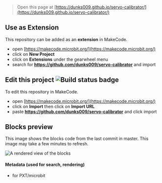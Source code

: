 
> Open this page at [https://dunks009.github.io/servo-calibrator/](https://dunks009.github.io/servo-calibrator/)

## Use as Extension

This repository can be added as an **extension** in MakeCode.

* open [https://makecode.microbit.org/](https://makecode.microbit.org/)
* click on **New Project**
* click on **Extensions** under the gearwheel menu
* search for **https://github.com/dunks009/servo-calibrator** and import

## Edit this project ![Build status badge](https://github.com/dunks009/servo-calibrator/workflows/MakeCode/badge.svg)

To edit this repository in MakeCode.

* open [https://makecode.microbit.org/](https://makecode.microbit.org/)
* click on **Import** then click on **Import URL**
* paste **https://github.com/dunks009/servo-calibrator** and click import

## Blocks preview

This image shows the blocks code from the last commit in master.
This image may take a few minutes to refresh.

![A rendered view of the blocks](https://github.com/dunks009/servo-calibrator/raw/master/.github/makecode/blocks.png)

#### Metadata (used for search, rendering)

* for PXT/microbit
<script src="https://makecode.com/gh-pages-embed.js"></script><script>makeCodeRender("{{ site.makecode.home_url }}", "{{ site.github.owner_name }}/{{ site.github.repository_name }}");</script>
